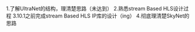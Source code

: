 1.了解UltraNet的结构，理清楚思路（未达到）
2.熟悉stream Based HLS设计过程
3.10.1之前完成stream Based HLS IP库的设计（ing）
4.彻底理清楚SkyNet的思路